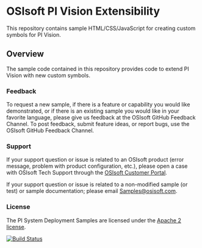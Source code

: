# OSIsoft PI Vision Extensibility
This repository contains sample HTML/CSS/JavaScript for creating custom symbols for PI Vision.

## Overview
The sample code contained in this repository provides code to extend PI Vision with new custom symbols.  

### Feedback

To request a new sample, if there is a feature or capability you would like demonstrated, or if there is an existing sample you would like in your favorite language, please give us feedback at the OSIsoft GitHub Feedback Channel. To post feedback, submit feature ideas, or report bugs, use the OSIsoft GitHub Feedback Channel. 

### Support

If your support question or issue is related to an OSIsoft product (error message, problem with product configuration, etc.), please open a case with OSIsoft Tech Support through the [OSIsoft Customer Portal](https://my.osisoft.com/).

If your support question or issue is related to a non-modified sample (or test) or sample documentation; please email [Samples@osisoft.com](mailto:Samples@osisoft.com). 

### License

The PI System Deployment Samples are licensed under the [Apache 2 license](https://github.com/osisoft/OSI-Samples/blob/master/LICENSE.md).

[![Build Status](https://dev.azure.com/osieng/engineering/_apis/build/status/PI%20Vision/extensibility-sample.unit-tests?branchName=47718_ExtensibilitySample)](https://dev.azure.com/osieng/engineering/_build/latest?definitionId=1311&branchName=47718_ExtensibilitySample)